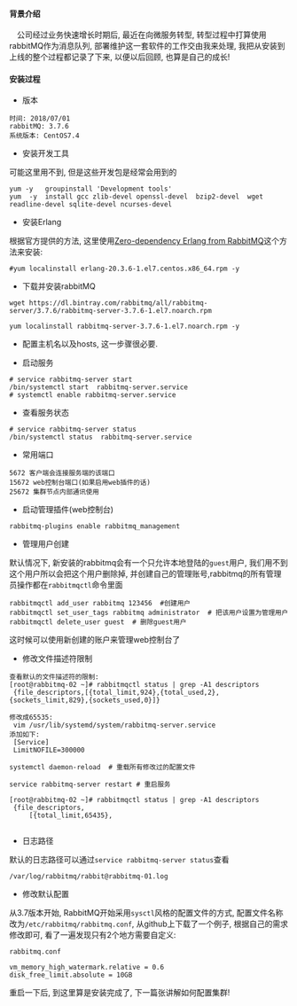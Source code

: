 #### 背景介绍

&emsp;公司经过业务快速增长时期后, 最近在向微服务转型, 转型过程中打算使用rabbitMQ作为消息队列, 部署维护这一套软件的工作交由我来处理, 我把从安装到上线的整个过程都记录了下来, 以便以后回顾, 也算是自己的成长!

#### 安装过程

* 版本

```
时间: 2018/07/01
rabbitMQ: 3.7.6 
系统版本: CentOS7.4
```

* 安装开发工具

可能这里用不到, 但是这些开发包是经常会用到的

```
yum -y   groupinstall 'Development tools'
yum  -y  install gcc zlib-devel openssl-devel  bzip2-devel  wget readline-devel sqlite-devel ncurses-devel
```

* 安装Erlang

根据官方提供的方法, 这里使用[Zero-dependency Erlang from RabbitMQ](https://github.com/rabbitmq/erlang-rpm/releases)这个方法来安装:

```
#yum localinstall erlang-20.3.6-1.el7.centos.x86_64.rpm -y
```

* 下载并安装rabbitMQ

```
wget https://dl.bintray.com/rabbitmq/all/rabbitmq-server/3.7.6/rabbitmq-server-3.7.6-1.el7.noarch.rpm

yum localinstall rabbitmq-server-3.7.6-1.el7.noarch.rpm -y
```

* 配置主机名以及hosts, 这一步骤很必要.

* 启动服务

```
# service rabbitmq-server start
/bin/systemctl start  rabbitmq-server.service
# systemctl enable rabbitmq-server.service
```

* 查看服务状态

```
# service rabbitmq-server status
/bin/systemctl status  rabbitmq-server.service
```

* 常用端口

```
5672 客户端会连接服务端的该端口
15672 web控制台端口(如果启用web插件的话)
25672 集群节点内部通讯使用

```

* 启动管理插件(web控制台)

```
rabbitmq-plugins enable rabbitmq_management
```

* 管理用户创建

默认情况下, 新安装的rabbitmq会有一个只允许本地登陆的`guest`用户, 我们用不到这个用户所以会把这个用户删除掉, 并创建自己的管理账号,rabbitmq的所有管理员操作都在`rabbitmqctl`命令里面

```
rabbitmqctl add_user rabbitmq 123456  #创建用户
rabbitmqctl set_user_tags rabbitmq administrator  # 把该用户设置为管理用户
rabbitmqctl delete_user guest  # 删除guest用户
```

这时候可以使用新创建的账户来管理web控制台了

* 修改文件描述符限制

```
查看默认的文件描述符的限制:
[root@rabbitmq-02 ~]# rabbitmqctl status | grep -A1 descriptors
 {file_descriptors,[{total_limit,924},{total_used,2},{sockets_limit,829},{sockets_used,0}]}
 
修改成65535:
 vim /usr/lib/systemd/system/rabbitmq-server.service
添加如下:
 [Service]
 LimitNOFILE=300000

systemctl daemon-reload  # 重载所有修改过的配置文件

service rabbitmq-server restart # 重启服务

[root@rabbitmq-02 ~]# rabbitmqctl status | grep -A1 descriptors
 {file_descriptors,
     [{total_limit,65435},    
     

```

* 日志路径

默认的日志路径可以通过`service rabbitmq-server status`查看

```
/var/log/rabbitmq/rabbit@rabbitmq-01.log
```

* 修改默认配置

从3.7版本开始, RabbitMQ开始采用`sysctl`风格的配置文件的方式, 配置文件名称改为`/etc/rabbitmq/rabbitmq.conf`, 从github上下载了一个例子, 根据自己的需求修改即可, 看了一遍发现只有2个地方需要自定义:

```
rabbitmq.conf

vm_memory_high_watermark.relative = 0.6
disk_free_limit.absolute = 10GB

```

重启一下后, 到这里算是安装完成了, 下一篇张讲解如何配置集群!
